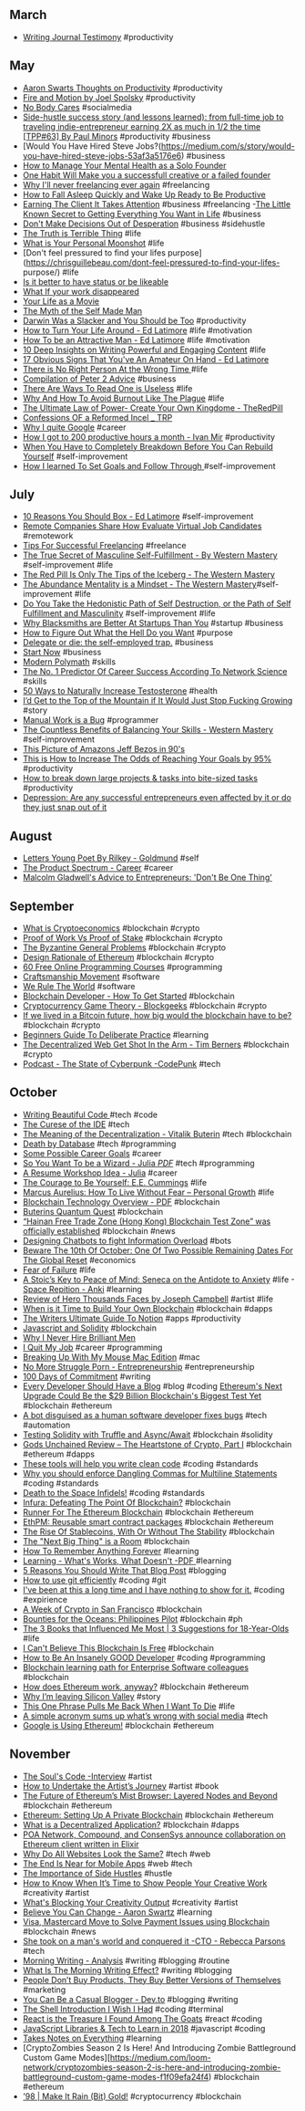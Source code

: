 ## March
- [Writing Journal Testimony](https://www.lds.org/ensign/2008/04/my-journal-my-testimony?lang=eng) #productivity
## May
- [Aaron Swarts Thoughts on Productivity](http://www.aaronsw.com/weblog/productivity) #productivity
- [Fire and Motion by Joel Spolsky](https://www.joelonsoftware.com/2002/01/06/fire-and-motion/) #productivity
- [No Body Cares](http://florentcrivello.com/index.php/2018/05/20/nobody-cares/) #socialmedia
- [Side-hustle success story (and lessons learned): from full-time job to traveling indie-entrepreneur earning 2X as much in 1/2 the time [TPP#63] By Paul Minors](https://paulminors.com/side-hustle-success-story/) #productivity #business
- [Would You Have Hired Steve Jobs?(https://medium.com/s/story/would-you-have-hired-steve-jobs-53af3a5176e6) #business
- [How to Manage Your Mental Health as a Solo Founder](https://medium.com/@robynvinter/how-to-manage-your-mental-health-as-a-solo-founder-e1305ceac1da)
- [One Habit Will Make you a successfull creative or a failed founder](https://medium.com/swlh/one-habit-will-make-you-a-successful-creative-or-a-failed-founder-cc4e2d0db66f) 
- [Why I'll never freelancing ever again](https://medium.com/swlh/why-ill-never-f-freelance-ever-again-4325889492df) #freelancing
- [How to Fall Asleep Quickly and Wake Up Ready to Be Productive](https://betterhumans.coach.me/how-to-fall-asleep-quickly-and-wake-up-ready-to-be-productive-cd7eadad010d)
- [Earning The Client It Takes Attention](https://medium.com/@jhubbel/earning-the-client-it-takes-attention-8b95178cde19) #business #freelancing
-[The Little Known Secret to Getting Everything You Want in Life](https://medium.com/the-mission/a-little-known-secret-to-getting-everything-you-want-in-life-1264612d4c4d) #business
- [Don't Make Decisions Out of Desperation](https://chrisguillebeau.com/dont-make-decisions-out-of-desperation/) #business #sidehustle
- [The Truth is Terrible Thing](https://chrisguillebeau.com/the-truth-is-a-terrible-thing/) #life
- [What is Your Personal Moonshot](https://chrisguillebeau.com/what-is-your-personal-moonshot/) #life
- [Don't feel pressured to find your lifes purpose](https://chrisguillebeau.com/dont-feel-pressured-to-find-your-lifes- purpose/) #life
- [Is it better to have status or be likeable](https://chrisguillebeau.com/is-it-better-to-have-status-or-be-likable/)
- [What If your work disappeared](https://chrisguillebeau.com/what-if-your-work-disappeared/)
- [Your Life as a Movie](https://chrisguillebeau.com/your-life-as-a-movie)
- [The Myth of the Self Made Man](https://chrisguillebeau.com/the-myth-of-the-self-made-man/)
- [Darwin Was a Slacker and You Should be Too](http://nautil.us/issue/46/balance/darwin-was-a-slacker-and-you-should-be-too) #productivity
- [How to Turn Your Life Around - Ed Latimore](https://edlatimore.com/how-to-turn-your-life-around/) #life #motivation
- [How To be an Attractive Man - Ed Latimore](https://edlatimore.com/how-to-be-an-attractive-man/) #life #motivation
- [10 Deep Insights on Writing Powerful and Engaging Content](https://edlatimore.com/10-deep-insights-on-writing-powerful-and-engaging-content/) #life
- [17 Obvious Signs That You've An Amateur On Hand - Ed Latimore](https://edlatimore.com/17-obvious-signs-that-youve-got-an-amateur-on-hand/)
- [There is No Right Person At the Wrong Time ](https://medium.com/@krisgage/there-is-no-right-person-wrong-time-494e8778d0ed) #life
- [Compilation of Peter 2 Advice](https://www.thefastlaneforum.com/community/threads/compilation-of-peter2-advice-must-read.18928/) #business
- [There Are Ways To Read One is Useless](https://medium.com/personal-growth/there-are-two-ways-to-read-one-is-useless-cc152cf4f51b) #life
- [Why And How To Avoid Burnout Like The Plague](https://theascent.pub/why-and-how-to-avoid-burnout-like-the-plague-d66a74ffac20) #life 
- [The Ultimate Law of Power- Create Your Own Kingdome - TheRedPill](https://www.reddit.com/r/TheRedPill/comments/8syo86/the_ultimate_law_of_power_create_your_own_kingdom/)
- [Confessions OF a Reformed Incel _ TRP](https://whoism3.wordpress.com/2012/11/17/confessions-of-a-reformed-incel/)
- [Why I quite Google](https://mtlynch.io/why-i-quit-google/) #career
- [How I got to 200 productive hours a month - Ivan Mir](https://www.indiehackers.com/@ivm/a8fff164a9) #productivity
- [When You Have to Completely Breakdown Before You Can Rebuild Yourself](http://www.theemotionmachine.com/when-you-have-to-completely-breakdown-before-you-can-rebuild-yourself/) #self-improvement
- [How I learned To Set Goals and Follow Through ](https://www.reddit.com/r/NonZeroDay/comments/8j3lo5/how_i_learned_to_set_goals_and_follow_through/) #self-improvement
 ## July
- [10 Reasons You Should Box - Ed Latimore](https://edlatimore.com/10-reasons-you-should-box/) #self-improvement
- [Remote Companies Share How Evaluate Virtual Job Candidates](https://remote.co/remote-companies-share-how-evaluate-virtual-job-candidates) #remotework
- [Tips For Successful Freelancing](https://www.reddit.com/r/typicalprogrammer/comments/66ve5c/tips_for_successful_freelancing/) #freelance
- [The True Secret of Masculine Self-Fulfillment - By Western Mastery](http://www.westernmastery.com/2018/07/05/secret-masculine-fulfillment/) #self-improvement #life
- [The Red Pill Is Only The Tips of the Iceberg - The Western Mastery](http://www.westernmastery.com/2017/05/27/the-red-pill-is-only-the-tip-of-the-iceberg/)
- [The Abundance Mentality is a Mindset - The Western Mastery](http://www.westernmastery.com/2017/05/21/the-abundance-mentality-is-a-life-mindset/)#self-improvement #life
- [Do You Take the Hedonistic Path of Self Destruction, or the Path of Self Fulfillment and Masculinity](http://www.westernmastery.com/2017/05/07/take-hedonistic-path-self-destruction-path-self-fulfillment-masculinity/) #self-improvement #life
- [Why Blacksmiths are Better At Startups Than You](https://medium.com/swlh/why-blacksmiths-are-better-at-startups-than-you-dcbffe5c004c) #startup #business
- [How to Figure Out What the Hell Do you Want](https://medium.com/the-mission/how-to-figure-out-what-the-hell-you-want-to-do-with-your-life-11093936a4ba) #purpose
- [Delegate or die: the self-employed trap.](https://sivers.org/delegate) #business
- [Start Now](https://sivers.org/startnow) #business
- [Modern Polymath](https://medium.com/the-mission/modern-polymath-81f882ce52db) #skills
- [The No. 1 Predictor Of Career Success According To Network Science](https://medium.com/the-mission/the-number-one-predictor-of-career-success-according-to-network-science) #skills
- [50 Ways to Naturally Increase Testosterone](https://alexanderjuanantoniocortes.com/50-ways-to-naturally-increase-testosterone/) #health
- [I’d Get to the Top of the Mountain if It Would Just Stop Fucking Growing](https://medium.com/cuepoint/id-get-to-the-top-of-the-mountain-if-it-would-just-stop-fucking-growing-252af2a6504b) #story
- [Manual Work is a Bug](https://queue.acm.org/detail.cfm?id=3197520) #programmer
- [The Countless Benefits of Balancing Your Skills - Western Mastery](http://www.westernmastery.com/2017/01/19/the-countless-benefits-of-balancing-your-skills/) #self-improvement
- [This Picture of Amazons Jeff Bezos in 90's](https://medium.com/@thiagoko/this-picture-of-amazons-jeff-bezos-in-the-90-s-will-help-you-gain-some-much-needed-perspective-685e8a412548?sk=08f5c9413ffbd1131d6e10c354547644)
- [This is How to Increase The Odds of Reaching Your Goals by 95%](https://medium.com/the-mission/the-accountability-effect-a-simple-way-to-achieve-your-goals-and-boost-your-performance-8a07c76ef53a) #productivity
- [How to break down large projects & tasks into bite-sized tasks](https://blog.amazingmarvin.com/break-large-projects-tasks-bite-sized-tasks/) #productivity
- [Depression: Are any successful entrepreneurs even affected by it or do they just snap out of it ](https://www.thefastlaneforum.com/community/threads/depression-are-any-successful-entrepreneurs-even-affected-by-it-or-do-they-just-snap-out-of-it.83638/)
## August
- [Letters Young Poet By Rilkey - Goldmund](https://goldmundunleashed.com/letters-young-poet-rilke/) #self
- [The Product Spectrum - Career](https://medium.com/my-thoughts-7/the-product-spectrum-bb2084b6f5b3) #career
- [Malcolm Gladwell's Advice to Entrepreneurs: 'Don't Be One Thing'](https://www.entrepreneur.com/article/317458)
## September
- [What is Cryptoeconomics](https://blockgeeks.com/guides/what-is-cryptoeconomics/) #blockchain #crypto
- [Proof of Work Vs Proof of Stake](https://blockgeeks.com/guides/proof-of-work-vs-proof-of-stake/) #blockchain #crypto
- [The Byzantine General Problems](https://medium.com/all-things-ledger/the-byzantine-generals-problem-168553f31480) #blockchain #crypto
- [Design Rationale of Ethereum](https://github.com/ethereum/wiki/wiki/Design-Rationale) #blockchain #crypto
- [60 Free Online Programming Courses](https://medium.com/quick-code/60-free-online-programming-courses-you-must-take-this-week-ccf939e442f5) #programming
- [Craftsmanship Movement](https://blog.cleancoder.com/uncle-bob/2018/08/28/CraftsmanshipMovement.html) #software
- [We Rule The World](https://blog.cleancoder.com/uncle-bob/2014/11/15/WeRuleTheWorld.html) #software
- [Blockchain Developer - How To Get Started](https://dev.to/air1/blockchain-developer---how-to-get-started-ai2) #blockchain
- [Cryptocurrency Game Theory - Blockgeeks](https://blockgeeks.com/guides/cryptocurrency-game-theory/) #blockchain #crypto
- [If we lived in a Bitcoin future, how big would the blockchain have to be?](https://hackernoon.com/if-we-lived-in-a-bitcoin-future-how-big-would-the-blockchain-have-to-be-bd07b282416f) #blockchain #crypto
- [Beginners Guide To Deliberate Practice](https://jamesclear.com/beginners-guide-deliberate-practice) #learning
- [The Decentralized Web Get Shot In the Arm - Tim Berners](https://www.adweek.com/digital/the-decentralized-web-gets-a-shot-in-the-arm-from-tim-berners-lees-new-platform-solid/) #blockchain #crypto
- [Podcast - The State of Cyberpunk -CodePunk](https://codepunk.io/codepunk-028-the-state-of-cyberpunk/) #tech
## October
- [Writing Beautiful Code ](https://dev.to/restoreddev/writing-beautiful-code-10p6) #tech #code
- [The Curese of the IDE](https://dev.to/codemouse92/the-curse-of-the-ide-3j7n) #tech
- [The Meaning of the Decentralization - Vitalik Buterin](https://medium.com/@VitalikButerin/the-meaning-of-decentralization-a0c92b76a274) #tech #blockchain
- [Death by Database](https://ovid.github.io/articles/death-by-database.html) #tech #programming
- [Some Possible Career Goals](https://jvns.ca/blog/2018/09/30/some-possible-career-goals/) #career
- [So You Want To be a Wizard - Julia *PDF*](https://jvns.ca/wizard-zine.pdf) #tech #programming
- [A Resume Workshop Idea - Julia](https://jvns.ca/blog/2014/02/23/a-resume-workshop-idea/) #career
- [The Courage to Be Yourself: E.E. Cummings](https://www.brainpickings.org/2017/09/25/e-e-cummings-advice/) #life
- [Marcus Aurelius: How To Live Without Fear – Personal Growth](https://medium.com/personal-growth/marcus-aurelius-how-to-live-without-fear-40f7a16b6515) #life
- [Blockchain Technology Overview - PDF](https://nvlpubs.nist.gov/nistpubs/ir/2018/NIST.IR.8202.pdf) #blockchain
- [Buterins Quantum Quest](https://davidgerard.co.uk/blockchain/buterins-quantum-quest/) #blockchain
- [“Hainan Free Trade Zone (Hong Kong) Blockchain Test Zone” was officially established](http://hi.people.com.cn/n2/2018/1008/c231190-32130790.html) #blockchain #news
- [Designing Chatbots to fight Information Overload](https://medium.com/bbc-news-labs/designing-chatbots-to-fight-information-overload-611dea63e107) #bots
- [Beware The 10th Of October: One Of Two Possible Remaining Dates For The Global Reset](https://www.silverdoctors.com/gold/gold-news/beware-the-10th-of-october-one-of-two-possible-remaining-dates-for-the-global-reset/) #economics
- [Fear of Failure](https://montel.io/fear-of-failure/) #life
- [A Stoic’s Key to Peace of Mind: Seneca on the Antidote to Anxiety](https://www.brainpickings.org/2017/08/27/seneca-anxiety/) #life
-[Space Repition - Anki](http://www.gwern.net/Spaced-repetition) #learning
- [Review of Hero Thousands Faces by Joseph Campbell](https://goldmundunleashed.com/review-hero-thousand-faces-joseph-campell/) #artist #life
- [When is it Time to Build Your Own Blockchain](https://hackernoon.com/when-is-it-time-to-build-your-own-blockchain-f3be0a30b826) #blockchain #dapps
- [The Writers Ultimate Guide To Notion](https://medium.com/@ow/the-writers-ultimate-guide-to-notion-6bf90d1cf45b) #apps #productivity
- [Javascript and Solidity](https://blockgeeks.com/guides/javascript-and-solidity/) #blockchain
- [Why I Never Hire Brilliant Men](https://en.wikisource.org/wiki/Why_I_Never_Hire_Brilliant_Men)
- [I Quit My Job](https://dev.to/vnbrs/i-quit-my-job-n96) #career #programming
- [Breaking Up With My Mouse Mac Edition](https://dev.to/gksander/breaking-up-with-my-mouse-mac-edition-49md) #mac
- [No More Struggle Porn - Entrepreneurship](https://medium.com/@nateliason/no-more-struggle-porn-202153a01108) #entrepreneurship
- [100 Days of Commitment](https://dev.to/kylegalbraith/100-days-of-commitment-my-journey-through-a-100daysofwriting-challenge-4kop?utm_source=additional_box&utm_medium=internal&utm_campaign=regular&booster_org=) #writing
- [Every Developer Should Have a Blog](https://medium.freecodecamp.org/every-developer-should-have-a-blog-heres-why-and-how-to-stick-with-it-5fd55a247fbf) #blog #coding
[Ethereum's Next Upgrade Could Be the $29 Billion Blockchain's Biggest Test Yet](https://www.coindesk.com/ethereums-october-upgrade-could-be-29-billion-blockchains-biggest-test-yet/) #blockchain #ethereum
- [A bot disguised as a human software developer fixes bugs](https://www.technologyreview.com/s/612336/a-bot-disguised-as-a-human-software-developer-fixes-bugs/?fbclid=IwAR2kotzIDmUeZHVJPL5ABLBm38w8mRPB1oWvHbGM_h3TROKOjN2At733hM4) #tech #automation
- [Testing Solidity with Truffle and Async/Await](https://medium.com/coinmonks/testing-solidity-with-truffle-and-async-await-396e81c54f93) #blockchain #solidity
- [Gods Unchained Review – The Heartstone of Crypto, Part I](https://zerocrypted.com/gods-unchained-review-the-heartstone-of-crypto-part-i/) #blockchain #ethereum #dapps
- [These tools will help you write clean code](https://medium.freecodecamp.org/these-tools-will-help-you-write-clean-code-da4b5401f68e) #coding #standards
- [Why you should enforce Dangling Commas for Multiline Statements](https://medium.com/@nikgraf/why-you-should-enforce-dangling-commas-for-multiline-statements-d034c98e36f8) #coding #standards
- [Death to the Space Infidels!](https://blog.codinghorror.com/death-to-the-space-infidels/) #coding #standards
- [Infura: Defeating The Point Of Blockchain?](https://www.ethnews.com/infura-defeating-the-point-of-blockchain) #blockchain
- [Runner For The Ethereum Blockchain](https://www.ethnews.com/new-task-runner-for-the-ethereum-blockchain) #blockchain #ethereum
- [EthPM: Reusable smart contract packages](https://medium.com/@gnidan/ethpm-smart-contract-packages-for-developers-81c77481c491) #blockchain #ethereum
- [The Rise Of Stablecoins, With Or Without The Stability](https://www.ethnews.com/the-rise-of-stablecoins-with-or-without-the-stability) #blockchain
- [The "Next Big Thing" is a Room](https://phenomenalworld.org/metaresearch/the-next-big-thing-is-a-room) #blockchain
- [How To Remember Anything Forever](https://ncase.me/remember/) #learning
- [Learning - What's Works, What Doesn't -PDF ](http://tlcp.depaultla.org/wp-content/uploads/sites/2/2015/05/Dunlosky-et-al-2013-What-Works-What-Doesnt.pdf) #learning
- [5 Reasons You Should Write That Blog Post](https://dev.to/kaydacode/5-reasons-you-should-write-that-blog-post-24ib) #blogging
- [How to use git efficiently](https://dev.to/adityasridhar/how-to-use-git-efficiently-2pfa) #coding #git
- [I've been at this a long time and I have nothing to show for it.](https://dev.to/nandoblanco/ive-been-at-this-a-long-time-and-i-have-nothing-to-show-for-it-13a8) #coding #expirience
- [A Week of Crypto in San Francisco](https://blog.coinbase.com/a-week-of-crypto-in-san-francisco-4502421a59f3) #blockchain
- [Bounties for the Oceans: Philippines Pilot](https://medium.com/bounties-network/bounties-for-the-oceans-philippines-pilot-db4319b0012) #blockchain #ph 
- [The 3 Books that Influenced Me Most | 3 Suggestions for 18-Year-Olds](https://medium.com/@aidangoltra/the-3-books-that-influenced-me-most-3-suggestions-for-18-year-olds-4943eeda2691) #life
- [I Can't Believe This Blockchain Is Free](https://www.coindesk.com/i-cant-believe-this-blockchain-is-free/) #blockchain
- [How to Be An Insanely GOOD Developer](https://hackernoon.com/how-to-be-an-insanely-good-developer-936cda639334) #coding #programming
- [Blockchain learning path for Enterprise Software colleagues](https://www.linkedin.com/pulse/blockchain-learning-path-enterprise-software-constantin-kostenko/) #blockchain 
- [How does Ethereum work, anyway?](https://medium.com/@preethikasireddy/how-does-ethereum-work-anyway-22d1df506369) #blockchain #ethereum
- [Why I’m leaving Silicon Valley](https://medium.com/@preethikasireddy/why-im-leaving-silicon-valley-72919edb3297) #story
- [This One Phrase Pulls Me Back When I Want To Die](https://medium.com/struggle-first-thrive-later/this-one-phrase-pulls-me-back-when-i-want-to-die-98d5b3cbabe9) #life
- [A simple acronym sums up what’s wrong with social media](https://qz.com/1427738/acronym-sums-up-problem-with-twitter-facebook-other-platforms/) #tech 
- [Google is Using Ethereum!](https://www.youtube.com/watch?v=TE2AF6Eee4w) #blockchain #ethereum
## November
- [The Soul's Code -Interview](https://www.personaltransformation.com/james_hillman.html) #artist
- [How to Undertake the Artist’s Journey](https://tim.blog/2018/07/05/the-artists-journey-steve-pressfield/) #artist #book
- [The Future of Ethereum’s Mist Browser: Layered Nodes and Beyond](https://medium.com/ethereum-mist/the-future-of-ethereums-mist-browser-layered-nodes-and-beyond-54dd1e70d375) #blockchain #ethereum
- [Ethereum: Setting Up A Private Blockchain](https://medium.com/coinmonks/ethereum-setting-up-a-private-blockchain-67bbb96cf4f1) #blockchain #ethereum
- [What is a Decentralized Application?](https://www.coindesk.com/information/what-is-a-decentralized-application-dapp/) #blockchain #dapps
- [POA Network, Compound, and ConsenSys announce collaboration on Ethereum client written in Elixir](https://medium.com/poa-network/poa-network-compound-and-consensys-announce-collaboration-on-ethereum-client-written-in-elixir-b265d048402)
- [Why Do All Websites Look the Same?](https://medium.com/s/story/on-the-visual-weariness-of-the-web-8af1c969ce73) #tech #web
- [The End Is Near for Mobile Apps](https://medium.com/s/story/mobile-apps-will-disappear-soon-4b4e54f46eb8) #web #tech
- [The Importance of Side Hustles](https://medium.com/s/grow-it-alone/how-ive-built-a-two-decade-career-through-side-hustles-db06c2afd183) #hustle
- [How to Know When It’s Time to Show People Your Creative Work](https://medium.com/s/story/how-to-know-when-its-time-to-show-people-your-creative-work-df64ff07048d) #creativity #artist
- [What's Blocking Your Creativity Output](https://medium.com/s/story/whats-blocking-your-creative-output-e9778b990324) #creativity #artist
- [Believe You Can Change - Aaron Swartz](http://www.aaronsw.com/weblog/dweck) #learning
- [Visa, Mastercard Move to Solve Payment Issues using Blockchain](https://bitpinas.com/news/visa-mastercard-move-solve-payment-issues-blockchain/) #blockchain #news
- [She took on a man's world and conquered it -CTO - Rebecca Parsons](https://yourstory.com/2018/10/techie-tuesdays-rebecca-parsons/) #tech
- [Morning Writing - Analysis](https://www.gwern.net/Morning-writing) #writing #blogging #routine
- [What Is The Morning Writing Effect?](https://news.ycombinator.com/item?id=18369337) #writing #blogging
- [People Don’t Buy Products, They Buy Better Versions of Themselves](https://medium.com/s/buy-yourself/people-dont-buy-products-they-buy-better-versions-of-themselves-d481390bfcee) #marketing
- [You Can Be a Casual Blogger - Dev.to](https://dev.to/maxwell_dev/you-can-be-a-casual-blogger-ff0) #blogging #writing
- [The Shell Introduction I Wish I Had](https://dev.to/maxwell_dev/the-shell-introduction-i-wish-i-had-551k) #coding #terminal
- [React is the Treasure I Found Among The Goats](https://dev.to/maxwell_dev/react-is-the-treasure-i-found-among-the-goats-pce) #react #coding
- [JavaScript Libraries & Tech to Learn in 2018](https://medium.com/javascript-scene/top-javascript-libraries-tech-to-learn-in-2018-c38028e028e6) #javascript #coding
- [Takes Notes on Everything](https://dev.to/maxwell_dev/takes-notes-on-everything-3io) #learning
- [CryptoZombies Season 2 Is Here! And Introducing Zombie Battleground Custom Game Modes][https://medium.com/loom-network/cryptozombies-season-2-is-here-and-introducing-zombie-battleground-custom-game-modes-f1f09efa24f4) #blockchain #ethereum
- [’98 | Make It Rain (Bit) Gold!](https://medium.com/blockwhat/98-make-it-rain-bit-gold-dc1bd896827b) #cryptocurrency #blockchain

